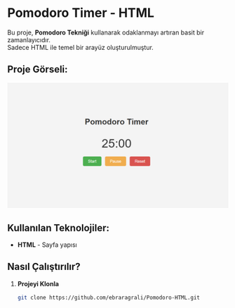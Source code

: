 # Pomodoro Timer - HTML

Bu proje, **Pomodoro Tekniği** kullanarak odaklanmayı artıran basit bir zamanlayıcıdır.  
Sadece HTML ile temel bir arayüz oluşturulmuştur.

## Proje Görseli:
![Pomodoro Timer Ekran Görüntüsü](https://raw.githubusercontent.com/ebraragrali/Pomodoro-HTML/main/Ekran%20g%C3%B6r%C3%BCnt%C3%BCs%C3%BC%202025-02-26%20185718.png)

## Kullanılan Teknolojiler:
- **HTML** - Sayfa yapısı  

## Nasıl Çalıştırılır?
1. **Projeyi Klonla**  
   ```sh
   git clone https://github.com/ebraragrali/Pomodoro-HTML.git

